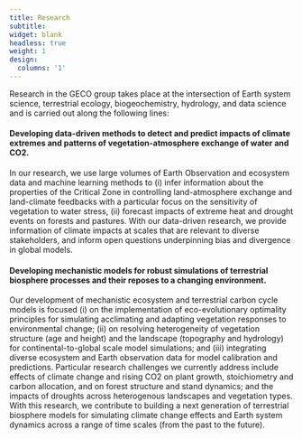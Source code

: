 ```yaml
---
title: Research
subtitle:
widget: blank
headless: true
weight: 1
design:
  columns: '1'
---
```

Research in the GECO group takes place at the intersection of Earth system science, terrestrial ecology, biogeochemistry, hydrology, and data science and is carried out along the following lines:

#### Developing data-driven methods to detect and predict impacts of climate extremes and patterns of vegetation-atmosphere exchange of water and CO2.
In our research, we use large volumes of Earth Observation and ecosystem data and machine learning methods to (i) infer information about the properties of the Critical Zone in controlling land-atmosphere exchange and land-climate feedbacks with a particular focus on the sensitivity of vegetation to water stress, (ii) forecast impacts of extreme heat and drought events on forests and pastures. With our data-driven research, we provide information of climate impacts at scales that are relevant to diverse stakeholders, and inform open questions underpinning bias and divergence in global models.

#### Developing mechanistic models for robust simulations of terrestrial biosphere processes and their reposes to a changing environment.
Our development of mechanistic ecosystem and terrestrial carbon cycle models is focused (i) on the implementation of eco-evolutionary optimality principles for simulating acclimating and adapting vegetation responses to environmental change; (ii) on resolving heterogeneity of vegetation structure (age and height) and the landscape (topography and hydrology) for continental-to-global scale model simulations; and (iii) integrating diverse ecosystem and Earth observation data for model calibration and predictions. Particular research challenges we currently address include effects of climate change and rising CO2 on plant growth, stoichiometry and carbon allocation, and on forest structure and stand dynamics; and the impacts of droughts across heterogenous landscapes and vegetation types. With this research, we contribute to building a next generation of terrestrial biosphere models for simulating climate change effects and Earth system dynamics across a range of time scales (from the past to the future).